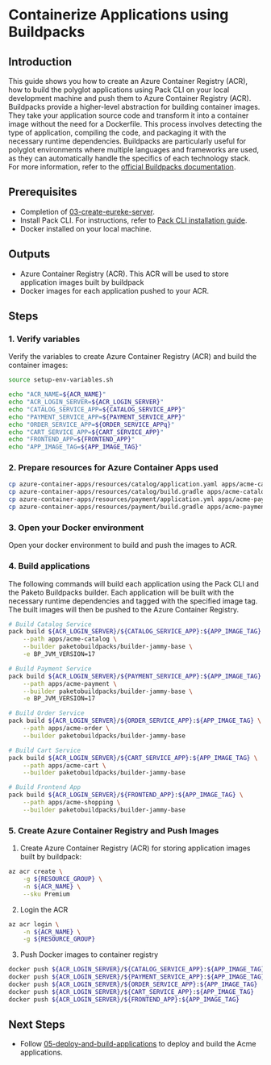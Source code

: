 # Containerize Applications using Buildpacks
## Introduction
This guide shows you how to create an Azure Container Registry (ACR), how to build the polyglot applications using Pack CLI on your local development machine and push them to Azure Container Registry (ACR).
Buildpacks provide a higher-level abstraction for building container images. They take your application source code and transform it into a container image without the need for a Dockerfile. This process involves detecting the type of application, compiling the code, and packaging it with the necessary runtime dependencies. Buildpacks are particularly useful for polyglot environments where multiple languages and frameworks are used, as they can automatically handle the specifics of each technology stack. For more information, refer to the [official Buildpacks documentation](https://buildpacks.io/docs/).

## Prerequisites
- Completion of  [03-create-eureke-server](./03-create-eureke-server.md).
- Install Pack CLI. For instructions, refer to [Pack CLI installation guide](https://buildpacks.io/docs/for-platform-operators/how-to/integrate-ci/pack/).
- Docker installed on your local machine.

## Outputs
- Azure Container Registry (ACR). This ACR will be used to store application images built by buildpack
- Docker images for each application pushed to your ACR.

## Steps

### 1. Verify variables
Verify the variables to create Azure Container Registry (ACR) and build the container images:
```bash
source setup-env-variables.sh

echo "ACR_NAME=${ACR_NAME}"
echo "ACR_LOGIN_SERVER=${ACR_LOGIN_SERVER}"
echo "CATALOG_SERVICE_APP=${CATALOG_SERVICE_APP}"
echo "PAYMENT_SERVICE_APP=${PAYMENT_SERVICE_APP}"
echo "ORDER_SERVICE_APP=${ORDER_SERVICE_APPq}"
echo "CART_SERVICE_APP=${CART_SERVICE_APP}"
echo "FRONTEND_APP=${FRONTEND_APP}"
echo "APP_IMAGE_TAG=${APP_IMAGE_TAG}"
```

### 2. Prepare resources for Azure Container Apps used
```bash
cp azure-container-apps/resources/catalog/application.yaml apps/acme-catalog/src/main/resources/application.yaml
cp azure-container-apps/resources/catalog/build.gradle apps/acme-catalog/build.gradle
cp azure-container-apps/resources/payment/application.yml apps/acme-payment/src/main/resources/application.yml
cp azure-container-apps/resources/payment/build.gradle apps/acme-payment/build.gradle
```

### 3. Open your Docker environment
Open your docker environment to build and push the images to ACR.

### 4. Build applications
The following commands will build each application using the Pack CLI and the Paketo Buildpacks builder. Each application will be built with the necessary runtime dependencies and tagged with the specified image tag. The built images will then be pushed to the Azure Container Registry.
```bash
# Build Catalog Service
pack build ${ACR_LOGIN_SERVER}/${CATALOG_SERVICE_APP}:${APP_IMAGE_TAG} \
    --path apps/acme-catalog \
    --builder paketobuildpacks/builder-jammy-base \
    -e BP_JVM_VERSION=17

# Build Payment Service
pack build ${ACR_LOGIN_SERVER}/${PAYMENT_SERVICE_APP}:${APP_IMAGE_TAG} \
    --path apps/acme-payment \
    --builder paketobuildpacks/builder-jammy-base \
    -e BP_JVM_VERSION=17

# Build Order Service
pack build ${ACR_LOGIN_SERVER}/${ORDER_SERVICE_APP}:${APP_IMAGE_TAG} \
    --path apps/acme-order \
    --builder paketobuildpacks/builder-jammy-base

# Build Cart Service
pack build ${ACR_LOGIN_SERVER}/${CART_SERVICE_APP}:${APP_IMAGE_TAG} \
    --path apps/acme-cart \
    --builder paketobuildpacks/builder-jammy-base

# Build Frontend App
pack build ${ACR_LOGIN_SERVER}/${FRONTEND_APP}:${APP_IMAGE_TAG} \
    --path apps/acme-shopping \
    --builder paketobuildpacks/builder-jammy-base
```

### 5. Create Azure Container Registry and Push Images
1. Create Azure Container Registry (ACR) for storing application images built by buildpack:
```bash
az acr create \
    -g ${RESOURCE_GROUP} \
    -n ${ACR_NAME} \
    --sku Premium
```

2. Login the ACR
```bash
az acr login \
    -n ${ACR_NAME} \
    -g ${RESOURCE_GROUP}
```

3. Push Docker images to container registry
```bash
docker push ${ACR_LOGIN_SERVER}/${CATALOG_SERVICE_APP}:${APP_IMAGE_TAG}
docker push ${ACR_LOGIN_SERVER}/${PAYMENT_SERVICE_APP}:${APP_IMAGE_TAG}
docker push ${ACR_LOGIN_SERVER}/${ORDER_SERVICE_APP}:${APP_IMAGE_TAG}
docker push ${ACR_LOGIN_SERVER}/${CART_SERVICE_APP}:${APP_IMAGE_TAG}
docker push ${ACR_LOGIN_SERVER}/${FRONTEND_APP}:${APP_IMAGE_TAG}
```

## Next Steps

- Follow [05-deploy-and-build-applications](./05-deploy-and-build-applications.md) to deploy and build the Acme applications.